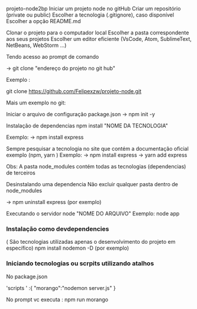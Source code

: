 projeto-node2bp
Iniciar um projeto node no gitHub
Criar um repositório (private ou public) Escolher a tecnologia (.gitignore), caso disponível Escolher a opção README.md

Clonar o projeto para o computador local
Escolher a pasta correspondente aos seus projetos Escolher um editor eficiente (VsCode, Atom, SublimeText, NetBeans, WebStorm ...)

Tendo acesso ao prompt de comando

-> git clone "endereço do projeto no git hub"

Exemplo :

git clone https://github.com/Felipexzw/projeto-node.git

Mais um exemplo no git: 

Iniciar o arquivo de configuração package.json
-> npm init -y

Instalação de dependencias
npm install "NOME DA TECNOLOGIA"

Exemplo: -> npm install express

Sempre pesquisar a tecnologia no site que contém a documentação oficial exemplo (npm, yarn ) Exemplo: -> npm install express -> yarn add express

Obs: A pasta node_modules contém todas as tecnologias (dependencias) de terceiros

Desinstalando uma dependencia
Não excluir qualquer pasta dentro de node_modules

-> npm uninstall express (por exemplo)

Executando o servidor
node "NOME DO ARQUIVO" Exemplo: node app

### Instalação como devdependencies

( São  tecnologias utilizadas apenas o desenvolvimento do projeto em específico)
npm install nodemon -D (por exemplo)

### Iniciando tecnologias ou scrpits utilizando atalhos

No package.json

'scripts ' :{
  "morango":"nodemon server.js"
}

No prompt vc executa :
npm run morango


